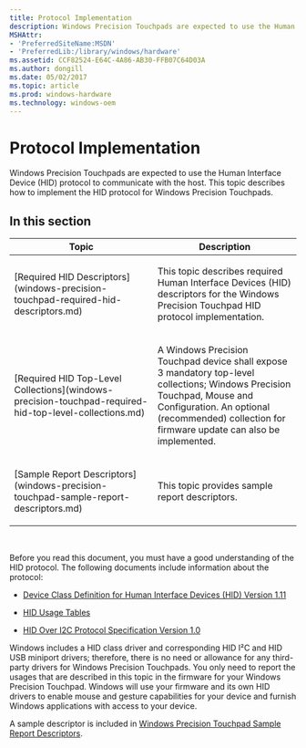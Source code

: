 ```yaml
---
title: Protocol Implementation
description: Windows Precision Touchpads are expected to use the Human Interface Device (HID) protocol to communicate with the host. This topic describes how to implement the HID protocol for Windows Precision Touchpads.
MSHAttr:
- 'PreferredSiteName:MSDN'
- 'PreferredLib:/library/windows/hardware'
ms.assetid: CCF82524-E64C-4A86-AB30-FFB07C64D03A
ms.author: dongill
ms.date: 05/02/2017
ms.topic: article
ms.prod: windows-hardware
ms.technology: windows-oem
---
```


#  Protocol Implementation


Windows Precision Touchpads are expected to use the Human Interface Device (HID) protocol to communicate with the host. This topic describes how to implement the HID protocol for Windows Precision Touchpads.

## In this section


<table>
<colgroup>
<col width="50%" />
<col width="50%" />
</colgroup>
<thead>
<tr class="header">
<th>Topic</th>
<th>Description</th>
</tr>
</thead>
<tbody>
<tr class="odd">
<td><p>[Required HID Descriptors](windows-precision-touchpad-required-hid-descriptors.md)</p></td>
<td><p>This topic describes required Human Interface Devices (HID) descriptors for the Windows Precision Touchpad HID protocol implementation.</p></td>
</tr>
<tr class="even">
<td><p>[Required HID Top-Level Collections](windows-precision-touchpad-required-hid-top-level-collections.md)</p></td>
<td><p>A Windows Precision Touchpad device shall expose 3 mandatory top-level collections; Windows Precision Touchpad, Mouse and Configuration. An optional (recommended) collection for firmware update can also be implemented.</p></td>
</tr>
<tr class="odd">
<td><p>[Sample Report Descriptors](windows-precision-touchpad-sample-report-descriptors.md)</p></td>
<td><p>This topic provides sample report descriptors.</p></td>
</tr>
</tbody>
</table>

 

Before you read this document, you must have a good understanding of the HID protocol. The following documents include information about the protocol:

-   [Device Class Definition for Human Interface Devices (HID) Version 1.11](http://www.usb.org/developers/hidpage/HID1_11.pdf)

-   [HID Usage Tables](http://www.usb.org/developers/hidpage/Hut1_12v2.pdf)

-   [HID Over I2C Protocol Specification Version 1.0](http://msdn.microsoft.com/library/windows/hardware/hh852380)

Windows includes a HID class driver and corresponding HID I²C and HID USB miniport drivers; therefore, there is no need or allowance for any third-party drivers for Windows Precision Touchpads. You only need to report the usages that are described in this topic in the firmware for your Windows Precision Touchpad. Windows will use your firmware and its own HID drivers to enable mouse and gesture capabilities for your device and furnish Windows applications with access to your device.

A sample descriptor is included in [Windows Precision Touchpad Sample Report Descriptors](windows-precision-touchpad-sample-report-descriptors.md).

 

 






